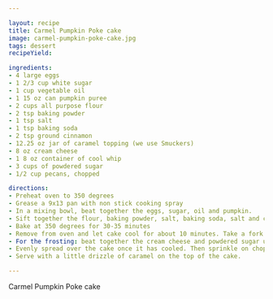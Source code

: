 ```yaml
---

layout: recipe
title: Carmel Pumpkin Poke cake
image: carmel-pumpkin-poke-cake.jpg
tags: dessert
recipeYield:

ingredients:
- 4 large eggs
- 1 2/3 cup white sugar
- 1 cup vegetable oil
- 1 15 oz can pumpkin puree
- 2 cups all purpose flour
- 2 tsp baking powder
- 1 tsp salt
- 1 tsp baking soda
- 2 tsp ground cinnamon
- 12.25 oz jar of caramel topping (we use Smuckers)
- 8 oz cream cheese
- 1 8 oz container of cool whip
- 3 cups of powdered sugar
- 1/2 cup pecans, chopped

directions:
- Preheat oven to 350 degrees
- Grease a 9x13 pan with non stick cooking spray
- In a mixing bowl, beat together the eggs, sugar, oil and pumpkin.
- Sift together the flour, baking powder, salt, baking soda, salt and cinnamon; add to wet ingredients, mix throughly and pour into prepared pan.
- Bake at 350 degrees for 30-35 minutes
- Remove from oven and let cake cool for about 10 minutes. Take a fork and pierce the hot cake all over. Then pour 3/4 of the jar of caramel into the holes. Try and spread it around as evenly as possible. Let it cool completely.
- For the frosting: beat together the cream cheese and powdered sugar until smooth, then stir in the cool whip until all is blended well.
- Evenly spread over the cake once it has cooled. Then sprinkle on chopped pecans.
- Serve with a little drizzle of caramel on the top of the cake.

---
```


Carmel Pumpkin Poke cake
